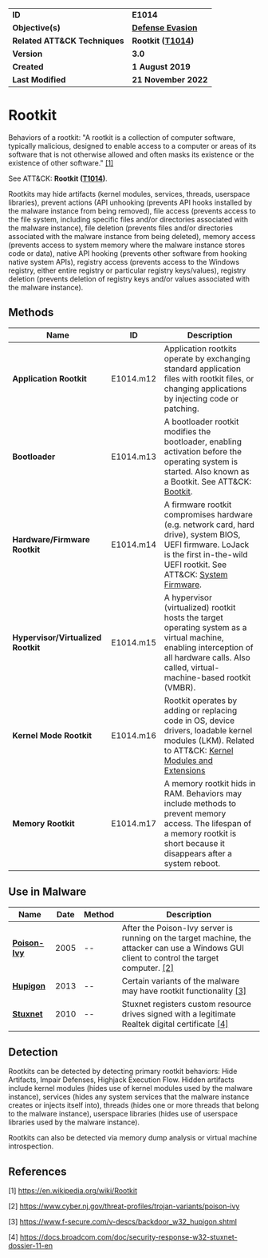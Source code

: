 <table>
<tr>
<td><b>ID</b></td>
<td><b>E1014</b></td>
</tr>
<tr>
<td><b>Objective(s)</b></td>
<td><b><a href="../defense-evasion">Defense Evasion</a></b></td>
</tr>
<tr>
<td><b>Related ATT&CK Techniques</b></td>
<td><b>Rootkit (<a href="https://attack.mitre.org/techniques/T1014">T1014</a>)</b></td>
</tr>
<tr>
<td><b>Version</b></td>
<td><b>3.0</b></td>
</tr>
<tr>
<td><b>Created</b></td>
<td><b>1 August 2019</b></td>
</tr>
<tr>
<td><b>Last Modified</b></td>
<td><b>21 November 2022</b></td>
</tr>
</table>


# Rootkit

Behaviors of a rootkit: "A rootkit is a collection of computer software, typically malicious, designed to enable access to a computer or areas of its software that is not otherwise allowed and often masks its existence or the existence of other software." [[1]](#1)


See ATT&CK: **Rootkit ([T1014](https://attack.mitre.org/techniques/T1014/))**.

Rootkits may hide artifacts (kernel modules, services, threads, userspace libraries), prevent actions (API unhooking (prevents API hooks installed by the malware instance from being removed), file access (prevents access to the file system, including specific files and/or directories associated with the malware instance), file deletion (prevents files and/or directories associated with the malware instance from being deleted), memory access (prevents access to system memory where the malware instance stores code or data), native API hooking (prevents other software from hooking native system APIs), registry access (prevents access to the Windows registry, either entire registry or particular registry keys/values), registry deletion (prevents deletion of registry keys and/or values associated with the malware instance).

Methods
------- 
|Name|ID|Description|
|---|---|---|
|**Application Rootkit**|E1014.m12|Application rootkits operate by exchanging standard application files with rootkit files, or changing applications by injecting code or patching.|
|**Bootloader**|E1014.m13|A bootloader rootkit modifies the bootloader, enabling activation before the operating system is started. Also known as a Bootkit. See ATT&CK: [Bootkit](https://attack.mitre.org/techniques/T1542/003/).|
|**Hardware/Firmware Rootkit**|E1014.m14|A firmware rootkit compromises hardware (e.g. network card, hard drive), system BIOS, UEFI firmware. LoJack is the first in-the-wild UEFI rootkit. See ATT&CK: [System Firmware](https://attack.mitre.org/techniques/T1542/001/).|
|**Hypervisor/Virtualized Rootkit**|E1014.m15|A hypervisor (virtualized) rootkit hosts the target operating system as a virtual machine, enabling interception of all hardware calls. Also called, virtual-machine-based rootkit (VMBR).|
|**Kernel Mode Rootkit**|E1014.m16|Rootkit operates by adding or replacing code in OS, device drivers, loadable kernel modules (LKM). Related to ATT&CK: [Kernel Modules and Extensions](https://attack.mitre.org/techniques/T1547/006/)|
|**Memory Rootkit**|E1014.m17|A memory rootkit hids in RAM. Behaviors may include methods to prevent memory access. The lifespan of a memory rootkit is short because it disappears after a system reboot.|

## Use in Malware

|Name|Date|Method|Description|
|---|---|---|---|
|[**Poison-Ivy**](../xample-malware/poison-ivy.md)|2005|--|After the Poison-Ivy server is running on the target machine, the attacker can use a Windows GUI client to control the target computer. [[2]](#2)|
|[**Hupigon**](../xample-malware/hupigon.md)|2013|--| Certain variants of the malware may have rootkit functionality [[3]](#3)|
|[**Stuxnet**](../xample-malware/stuxnet.md)|2010|--|Stuxnet registers custom resource drives signed with a legitimate Realtek digital certificate  [[4]](#4)|


Detection
---------
Rootkits can be detected by detecting primary rootkit behaviors: Hide Artifacts, Impair Defenses, Highjack Execution Flow. Hidden artifacts include kernel modules (hides use of kernel modules used by the malware instance), services (hides any system services that the malware instance creates or injects itself into), threads (hides one or more threads that belong to the malware instance), userspace libraries (hides use of userspace libraries used by the malware instance). 

Rootkits can also be detected via memory dump analysis or virtual machine introspection.

## References

<a name="1">[1]</a> https://en.wikipedia.org/wiki/Rootkit

<a name="2">[2]</a> https://www.cyber.nj.gov/threat-profiles/trojan-variants/poison-ivy

<a name="3">[3]</a> https://www.f-secure.com/v-descs/backdoor_w32_hupigon.shtml

<a name="4">[4]</a> https://docs.broadcom.com/doc/security-response-w32-stuxnet-dossier-11-en
